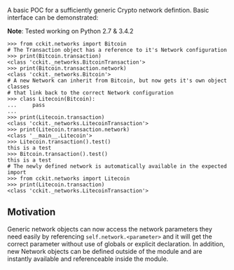 A basic POC for a sufficiently generic Crypto network defintion. Basic
interface can be demonstrated:

**Note**: Tested working on Python 2.7 & 3.4.2

```
>>> from cckit.networks import Bitcoin
# The Transaction object has a reference to it's Network configuration
>>> print(Bitcoin.transaction)
<class 'cckit._networks.BitcoinTransaction'>
>>> print(Bitcoin.transaction.network)
<class 'cckit._networks.Bitcoin'>
# A new Network can inherit from Bitcoin, but now gets it's own object classes
# that link back to the correct Network configuration
>>> class Litecoin(Bitcoin):
...     pass
... 
>>> print(Litecoin.transaction)
<class 'cckit._networks.LitecoinTransaction'>
>>> print(Litecoin.transaction.network)
<class '__main__.Litecoin'>
>>> Litecoin.transaction().test()
this is a test
>>> Bitcoin.transaction().test()
this is a test
# The newly defined network is automatically available in the expected import
>>> from cckit.networks import Litecoin
>>> print(Litecoin.transaction)
<class 'cckit._networks.LitecoinTransaction'>
```

Motivation
----------
Generic network objects can now access the network parameters they need easily
by referencing ``self.network.<parameter>`` and it will get the correct
parameter without use of globals or explicit declaration. In addition, new
Network objects can be defined outside of the module and are instantly
available and referenceable inside the module.
